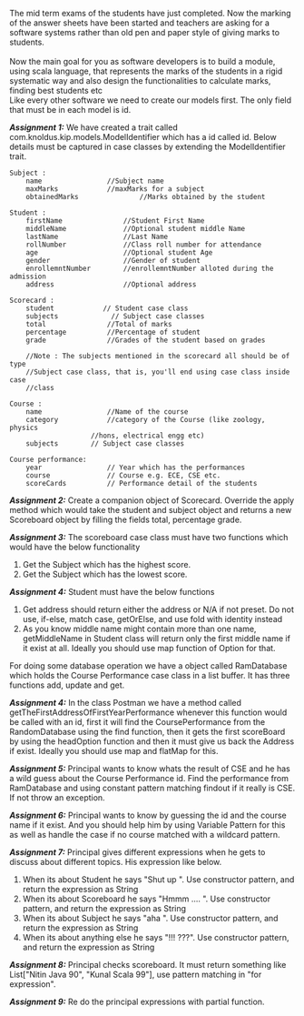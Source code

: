 The mid term exams of the students have just completed. Now the marking of the
answer sheets have been started and teachers are asking for a software systems
rather than old pen and paper style of giving marks to students.<br/>
<br/>
Now the main goal for you as software developers is to build a module, using
scala language, that represents the marks of the students in a rigid
systematic way and also design the functionalities to calculate marks, finding
best students etc <br/>
Like every other software we need to create our models first. The only field that must be in each model is id.

<b><i>Assignment 1:</i></b> We have created a trait called com.knoldus.kip.models.ModelIdentifier which has a
id called id. Below details must be captured in case classes by extending the ModelIdentifier trait.
<br/>
```
Subject :
	name 				//Subject name
	maxMarks			//maxMarks for a subject
	obtainedMarks		    	//Marks obtained by the student
	
Student :
	firstName 				//Student First Name
	middleName 				//Optional student middle Name
	lastName 				//Last Name
	rollNumber				//Class roll number for attendance
	age						//Optional student Age
	gender					//Gender of student
	enrollemntNumber	    //enrollemntNumber alloted during the admission
	address					//Optional address

Scorecard :
	student            // Student case class
	subjects             // Subject case classes
	total				//Total of marks
	percentage			//Percentage of student
	grade				//Grades of the student based on grades

	//Note : The subjects mentioned in the scorecard all should be of type
	//Subject case class, that is, you'll end using case class inside case
	//class

Course :
	name 				//Name of the course
	category			//category of the Course (like zoology, physics
					//hons, electrical engg etc)
	subjects        // Subject case classes

Course performance:
	year				// Year which has the performances
	course				// Course e.g. ECE, CSE etc.
	scoreCards			// Performance detail of the students

```

<b><i>Assignment 2:</i></b> Create a companion object of Scorecard. Override the apply method which would take the
student and subject object and returns a new Scoreboard object by filling the fields total, percentage grade.
<br/>

<b><i>Assignment 3:</i></b> The scoreboard case class must have two functions which would have the below functionality
1) Get the Subject which has the highest score.
2) Get the Subject which has the lowest score.

<b><i>Assignment 4:</i></b> Student must have the below functions
 1) Get address should return either the address or N/A if not preset. Do not use, if-else, match case, getOrElse,
 and use fold with identity instead
 2) As you know middle name might contain more than one name, getMiddleName in Student class will return
 only the first middle name if it exist at all. Ideally you should use map function of Option for that.

 For doing some database operation we have a object called RamDatabase which holds the
Course Performance case class in a list buffer. It has three functions add, update and get.

<b><i>Assignment 4:</i></b> In the class Postman we have a method called getTheFirstAddressOfFirstYearPerformance
 whenever this function would be called with an id, first it will find the CoursePerformance from the RandomDatabase
 using the find function, then it gets the first scoreBoard by using the headOption function and then it must give us
 back the Address if exist. Ideally you should use map and flatMap for this.

<b><i>Assignment 5:</i></b> Principal wants to know whats the result of CSE and he has a wild guess about the Course Performance
id. Find the performance from RamDatabase and using constant pattern matching findout if it really is CSE. If not
throw an exception.

<b><i>Assignment 6:</i></b> Principal wants to know by guessing the id and the course name if it exist. And you should
help him by using Variable Pattern for this as well as handle the case if no course matched with a wildcard pattern.

<b><i>Assignment 7:</i></b> Principal gives different expressions when he gets to discuss about different topics. His
expression like below.
1. When its about Student he says "Shut up <firstName>". Use constructor pattern, and return the expression as String
2. When its about Scoreboard he says "Hmmm .... <percentage>". Use constructor pattern, and return the expression as String
3. When its about Subject he says "aha <subject name>". Use constructor pattern, and return the expression as String
4. When its about anything else he says "!!! ???". Use constructor pattern, and return the expression as String

<b><i>Assignment 8:</i></b> Principal checks scoreboard. It must return something like List["Nitin Java 90",
"Kunal Scala 99"], use pattern matching in "for expression".

<b><i>Assignment 9:</i></b> Re do the principal expressions with partial function.